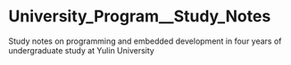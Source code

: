 # University_Program__Study_Notes
Study notes on programming and embedded development in four years of undergraduate study at Yulin University
